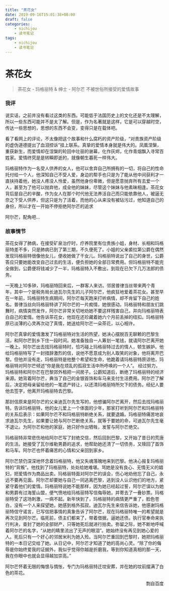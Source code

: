 ```yaml
---
title: "茶花女"
date: 2019-09-16T15:01:38+08:00
draft: false
categories:
    - nichijou
    - 读书笔记
tags:
    - nichijou
    - 读书笔记
---
```



# 茶花女


>茶花女 - 玛格丽特 & 绅士 - 阿尔芒 不被世俗所接受的爱情故事

### 我评

说实话，之前并没有看过这类的东西。可能低于法国历史上的文化还是不太理解，所以一些东西可能并不是太了解。但是，作为名著就是这样，它是可以穿越时空，传达一些思想的，思想的东西不会变，变得只是在载体吧。

看了看网上的评论，不太像把这个故事和什么腐朽的资产阶级，“对贵族资产阶级的虚伪道德提出了血泪控诉”挂上联系。真挚的爱情本身就是伟大的。凤凰涅槃，重获新生，而爱情却在涅槃的轮回中壮丽的谢幕，化作灰烬，化作青烟飘入寻常百姓家。爱情终究是是转瞬即逝的，就像朝生暮死一样伟大。

玛格丽特作为一名受人供养的女人，他可以舍弃自己所拥有的一切，将自己的性命托付给一个人，他深知自己不受人爱，身边的帮手也只是为了能从他中间获利才一直扶持着他，她没人疼没人怜爱，虽然他身份卑微，但是愿意抛弃所有去爱一个人，甚至为了他可以抛弃他，成全他的妹妹，尽管这个妹妹与他素昧相逢。茶花女背后是自己的辛酸，作为女人在那个时代他无法养活自己而只能依靠他人，被逼无奈之下受人供养，但这只是为了活着，而他的心从来没有被玷污过，他知道自己的身份，所以才在一开始不停拒绝阿尔芒的追求

阿尔芒，配角吧...


### 故事情节

茶花女得了肺病，在接受矿泉治疗时，疗养院里有位贵族小姐，身材、长相和玛格丽特差不多，只是肺病已到了第三期，不久便死了。小姐的父亲裘拉第公爵在偶然发现玛格丽特很像他女儿，便收她做了干女儿。玛格丽特说出了自己的身世，公爵答应只要她能改变自己过去的生活，便负担她的全部日常费用。但玛格丽特不能完全做到，公爵便将钱减少了一半，玛格丽特入不敷出，到现在已欠下几万法郎的债务。

一天晚上10多钟，玛格丽特回来后，一群客人来访。邻居普律当丝带来两个青年，其中一个是税务局长迪瓦尔先生的儿子阿尔芒，他疯狂地爱着茶花女。甚至早在一年前，玛格丽特生病期间，阿尔芒每天跑来打听病情，却不肯留下自己的姓名。普律当丝向玛格丽特讲了阿尔芒的一片痴情，她很感动。玛格丽特和朋友们跳舞时，病情突然发作，阿尔芒非常关切地劝她不要这样残害自己，并向玛格丽特表白自己的爱情。他告诉茶花女，他现在还珍藏着她六个月前丢掉的纽扣。玛格丽特原已淡薄的心灵再次动了真情，她送给阿尔芒一朵茶花，以心相许。

阿尔芒真挚的爱情激发了玛格丽特对生活的热望，她决心摆脱百无聊赖的巴黎生活，和阿尔芒到乡下住一段时间。她准备独自一人筹划一笔钱，就请阿尔芒离开她一晚上。阿尔芒出去找玛格丽特时，恰巧碰上玛格丽特过去的情人，顿生嫉妒。他给玛格丽特写了一封措辞激烈的信，说他不愿意成为别人取笑的对象，他将离开巴黎。但他并没有走，玛格丽特是他整个希望和生命，他跪着请玛格丽特原谅他，玛格丽特对阿尔芒倾述“你是我在烦乱的孤寂生活中所呼唤的一个人”。
经过努力，玛格丽特和阿尔芒在巴黎郊外租把一间房子。公爵知道后，断绝了玛格丽特的经济来源。她背着阿尔芒，典当了自己的金银首饰和车马来支付生活费用。阿尔芒了解后，决定把母亲留给他的一笔遗产转让，以还清玛格丽特所欠下的债务。经纪人要他去签字，他离开玛格丽特去巴黎。

那封信原来是阿尔芒的父亲迪瓦尔先生写的，他想骗阿尔芒离开，然后去找玛格丽特。告诉玛格丽特，他的女儿爱上一个体面的少年，那家打听到阿尔芒和玛格丽特的关系后表示：如果阿尔芒不和玛格丽特断绝关系，就要退婚。玛格丽特痛苦地哀求迪瓦尔先生，如果要让她与阿尔芒断绝关系，就等于要她的命，可迪瓦尔先生毫不退让。为阿尔芒和他的家庭，她只好作出牺牲，发誓与阿尔芒绝交。

玛格丽特非常悲伤地给阿尔芒写了封绝交信，然后回到巴黎，又开始了昔日的荒唐的生活。她接受了瓦尔维勒男爵的追求，他帮助她还清了一切债务，又赎回了首饰和马车。阿尔芒也怀着痛苦的心情和父亲回到家乡。

阿尔芒禁仍深深地怀念着玛格丽特，他又失魂落魄地来到巴黎。他决心报复玛格丽特的“背叛”。他找到了玛格丽特，处处给她难堪。骂她是没有良心、无情无义的娼妇，把爱情作为商品出卖。玛格丽特面对阿尔芒的误会，伤心地劝他忘了自己，永远不要再见面。阿尔芒却要她与自己一同逃离巴黎，逃到没人认识他们的地方，紧紧守着他们的爱情。玛格丽特说她不能那样，因为她已经起过誓，阿尔芒误以为她和男爵有过海誓山盟，便气愤地给玛格丽特写信侮辱她，并寄去了一叠钞票。玛格丽特受了这场刺激，一病不起。新年快到了，玛格丽特的病情更严重了，脸色苍白，没有一个人来探望她，她感到格外孤寂。迪瓦尔先生来信告诉她，他感谢玛格丽特信守诺言，已写信把事情的真象告诉了阿尔芒，现在玛格丽特唯一的希望就是再次见到阿尔芒。临死前，债主们都来了，带着借据，逼她还债。执行官奉命来执行判决，查封了她的全部财产，只等她死后就进行拍卖。弥留之际，她不断地呼喊着阿尔芒的名字，“从她的睛里流出了无声的眼泪”。她始终没有再见到她心爱的人。死后只有一个好心的邻居米利为她入殓。当阿尔芒重回到巴黎时，她把玛格丽特的一本日记交给了她。从日记中，阿尔芒才知道了她的高尚心灵。“除了你的侮辱是你始终爱我的证据外，我似乎觉得你越是折磨我，等到你知道真相的那一天，我在你眼中也就会显得越加崇高。”

阿尔芒怀着无限的悔恨与惆怅，专门为玛格丽特迁坟安葬，并在她的坟前摆满了白色的茶花。

<p align="right">剽自百度</p>

